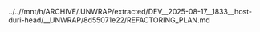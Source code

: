 ../..//mnt/h/ARCHIVE/.UNWRAP/extracted/DEV__2025-08-17__1833__host-duri-head/__UNWRAP/8d55071e22/REFACTORING_PLAN.md